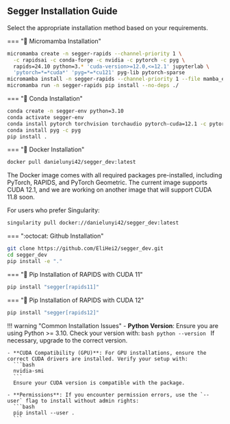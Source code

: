 ## Segger Installation Guide

Select the appropriate installation method based on your requirements.

=== ":rocket: Micromamba Installation"
```bash
micromamba create -n segger-rapids --channel-priority 1 \
  -c rapidsai -c conda-forge -c nvidia -c pytorch -c pyg \
  rapids=24.10 python=3.* 'cuda-version>=12.0,<=12.1' jupyterlab \
  'pytorch=*=*cuda*' 'pyg=*=*cu121' pyg-lib pytorch-sparse
micromamba install -n segger-rapids --channel-priority 1 --file mamba_environment.yml
micromamba run -n segger-rapids pip install --no-deps ./
```

=== ":snake: Conda Installation"
```bash
conda create -n segger-env python=3.10
conda activate segger-env
conda install pytorch torchvision torchaudio pytorch-cuda=12.1 -c pytorch -c nvidia
conda install pyg -c pyg
pip install .
```

=== ":whale: Docker Installation"
```bash
docker pull danielunyi42/segger_dev:latest
```

The Docker image comes with all required packages pre-installed, including PyTorch, RAPIDS, and PyTorch Geometric. The current image supports CUDA 12.1, and we are working on another image that will support CUDA 11.8 soon.

For users who prefer Singularity:

```bash
singularity pull docker://danielunyi42/segger_dev:latest
```

=== ":octocat: Github Installation"
```bash
git clone https://github.com/EliHei2/segger_dev.git
cd segger_dev
pip install -e "."
```

=== ":rocket: Pip Installation of RAPIDS with CUDA 11"
```bash
pip install "segger[rapids11]"
```

=== ":rocket: Pip Installation of RAPIDS with CUDA 12"
```bash
pip install "segger[rapids12]"
```

!!! warning "Common Installation Issues"
    - **Python Version**: Ensure you are using Python >= 3.10. Check your version with:
      ```bash
      python --version
      ```
      If necessary, upgrade to the correct version.

    - **CUDA Compatibility (GPU)**: For GPU installations, ensure the correct CUDA drivers are installed. Verify your setup with:
      ```bash
      nvidia-smi
      ```
      Ensure your CUDA version is compatible with the package.

    - **Permissions**: If you encounter permission errors, use the `--user` flag to install without admin rights:
      ```bash
      pip install --user .
      ```
